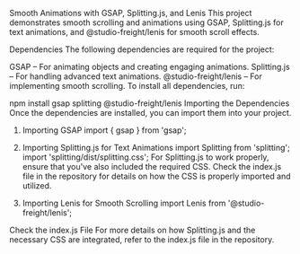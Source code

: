 Smooth Animations with GSAP, Splitting.js, and Lenis
This project demonstrates smooth scrolling and animations using GSAP, Splitting.js for text animations, and @studio-freight/lenis for smooth scroll effects.

Dependencies
The following dependencies are required for the project:

GSAP – For animating objects and creating engaging animations.
Splitting.js – For handling advanced text animations.
@studio-freight/lenis – For implementing smooth scrolling.
To install all dependencies, run:


npm install gsap splitting @studio-freight/lenis
Importing the Dependencies
Once the dependencies are installed, you can import them into your project.

1. Importing GSAP
import { gsap } from 'gsap';

3. Importing Splitting.js for Text Animations
import Splitting from 'splitting';
import 'splitting/dist/splitting.css';
For Splitting.js to work properly, ensure that you've also included the required CSS. Check the index.js file in the repository for details on how the CSS is properly imported and utilized.

4. Importing Lenis for Smooth Scrolling
import Lenis from '@studio-freight/lenis';

Check the index.js File
For more details on how Splitting.js and the necessary CSS are integrated, refer to the index.js file in the repository.


